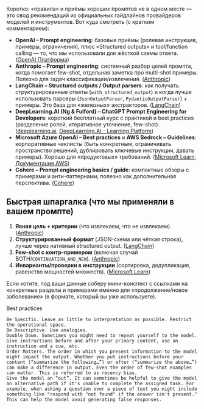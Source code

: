 Коротко: «правила» и приёмы хороших промптов не в одном месте — это свод рекомендаций из официальных гайдлайнов провайдеров моделей и инструментов. Вот куда смотреть (с кратким комментарием):

* **OpenAI – Prompt engineering**: базовые приёмы (ролевая инструкция, примеры, ограничения), плюс «Structured outputs» и tool/function calling — то, что мы использовали для жёсткой схемы ответа. ([OpenAI Платформа][1])
* **Anthropic – Prompt engineering**: системный разбор целей промпта, когда помогает few-shot, отдельная заметка про multi-shot примеры. Полезно для задач классификации/извлечения. ([Anthropic][2])
* **LangChain – Structured outputs / Output parsers**: как получать структурированные ответы (`with_structured_output`) и когда лучше использовать парсеры (`JsonOutputParser`, `PydanticOutputParser`) + примеры. Это база для «железных» экстракторов. ([LangChain][3])
* **DeepLearning.AI (Ng & Fulford) – ChatGPT Prompt Engineering for Developers**: короткий бесплатный курс с практикой и best practices (разделение ролей, итеративное уточнение, few-shot). ([deeplearning.ai][4], [DeepLearning.AI - Learning Platform][5])
* **Microsoft Azure OpenAI – Best practices** и **AWS Bedrock – Guidelines**: корпоративные чеклисты (быть конкретным, ограничивать пространство решений, дублировать ключевые инструкции, давать примеры). Хорошо для «продуктовых» требований. ([Microsoft Learn][6], [Документация AWS][7])
* **Cohere – Prompt engineering basics / guide**: компактные обзоры с примерами и анти-паттернами; полезно как дополнительная перспектива. ([Cohere][8])

## Быстрая шпаргалка (что мы применяли в вашем промпте)

1. **Явная цель + критерии** (что извлекаем, что не извлекаем). ([Anthropic][2])
2. **Структурированный формат** (JSON-схема или чёткая строка), лучше через нативный structured output. ([LangChain][9])
3. **Few-shot с контр-примером** (включая случай BOTH/`CONTINUATION_AND_NEW`). ([Anthropic][10])
4. **Инварианты/проверки в инструкции** (сортировка, дедупликация, равенство мощностей множеств). ([Microsoft Learn][6])

Если хотите, под ваши данные соберу мини-конспект с ссылками на конкретные разделы и примерами именно для «продолжение/новое заболевание» (в формате, который вы уже используете).

[1]: https://platform.openai.com/docs/guides/prompt-engineering?utm_source=chatgpt.com "OpenAI - Prompt Engineering"
[2]: https://docs.anthropic.com/en/docs/build-with-claude/prompt-engineering/overview?utm_source=chatgpt.com "Prompt engineering overview"
[3]: https://python.langchain.com/docs/concepts/structured_outputs/?utm_source=chatgpt.com "Structured outputs"
[4]: https://www.deeplearning.ai/short-courses/chatgpt-prompt-engineering-for-developers/?utm_source=chatgpt.com "ChatGPT Prompt Engineering for Developers"
[5]: https://learn.deeplearning.ai/courses/chatgpt-prompt-eng/lesson/dfbds/introduction?utm_source=chatgpt.com "Prompt Engineering for Developers"
[6]: https://learn.microsoft.com/en-us/azure/ai-foundry/openai/concepts/prompt-engineering?utm_source=chatgpt.com "Prompt engineering techniques - Azure OpenAI"
[7]: https://docs.aws.amazon.com/bedrock/latest/userguide/prompt-engineering-guidelines.html?utm_source=chatgpt.com "Prompt engineering concepts - Amazon Bedrock"
[8]: https://cohere.com/llmu/prompt-engineering-basics?utm_source=chatgpt.com "Prompt Engineering Basics"
[9]: https://python.langchain.com/docs/how_to/structured_output/?utm_source=chatgpt.com "How to return structured data from a model"
[10]: https://docs.anthropic.com/en/docs/build-with-claude/prompt-engineering/multishot-prompting?utm_source=chatgpt.com "Use examples (multishot prompting) to guide Claude's ..."

Best practices

    Be Specific. Leave as little to interpretation as possible. Restrict the operational space.
    Be Descriptive. Use analogies.
    Double Down. Sometimes you might need to repeat yourself to the model. Give instructions before and after your primary content, use an instruction and a cue, etc.
    Order Matters. The order in which you present information to the model might impact the output. Whether you put instructions before your content (“summarize the following…”) or after (“summarize the above…”) can make a difference in output. Even the order of few-shot examples can matter. This is referred to as recency bias.
    Give the model an “out”. It can sometimes be helpful to give the model an alternative path if it's unable to complete the assigned task. For example, when asking a question over a piece of text you might include something like "respond with "not found" if the answer isn't present." This can help the model avoid generating false responses.
